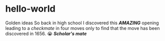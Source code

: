 # hello-world
Golden ideas
So back in high school I discovered this ***AMAZING*** opening leading to a *checkmate* in four moves only to find that the move has been discovered in 1656. :sob:
***Scholar's mate***
